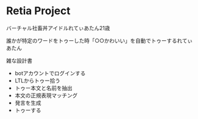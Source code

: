 # Retia Project
 バーチャル社畜丼アイドルれてぃあたん21歳

誰かが特定のワードをトゥーした時「○○かわいい」を自動でトゥーするれてぃあたん

雑な設計書
- botアカウントでログインする
- LTLからトゥー拾う
- トゥー本文と名前を抽出
- 本文の正規表現マッチング
- 発言を生成
- トゥーする
